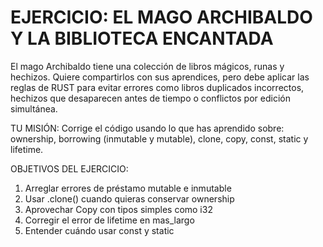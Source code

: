 # EJERCICIO: EL MAGO ARCHIBALDO Y LA BIBLIOTECA ENCANTADA

El mago Archibaldo tiene una colección de libros mágicos, runas y hechizos. Quiere compartirlos con sus aprendices, pero debe aplicar las reglas de RUST para evitar errores como libros duplicados incorrectos, hechizos que desaparecen antes de tiempo o conflictos por edición simultánea.

TU MISIÓN:
Corrige el código usando lo que has aprendido sobre: ownership, borrowing (inmutable y mutable), clone, copy, const, static y lifetime.

OBJETIVOS DEL EJERCICIO:

1. Arreglar errores de préstamo mutable e inmutable
2. Usar .clone() cuando quieras conservar ownership
3. Aprovechar Copy con tipos simples como i32
4. Corregir el error de lifetime en mas_largo
5. Entender cuándo usar const y static

